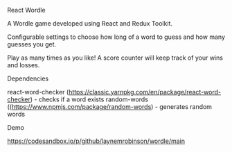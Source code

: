 React Wordle

A Wordle game developed using React and Redux Toolkit.

Configurable settings to choose how long of a word to guess and how many guesses you get.

Play as many times as you like! A score counter will keep track of your wins and losses.

Dependencies

react-word-checker (https://classic.yarnpkg.com/en/package/react-word-checker) - checks if a word exists
random-words ((https://www.npmjs.com/package/random-words) - generates random words

Demo

https://codesandbox.io/p/github/laynemrobinson/wordle/main
 
